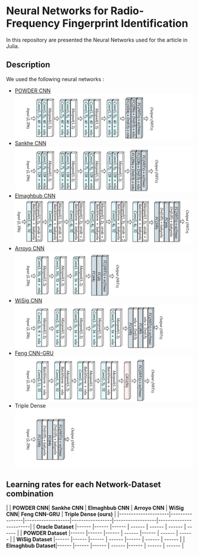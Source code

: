 # Neural Networks for Radio-Frequency Fingerprint Identification 

In this repository are presented the Neural Networks used for the article in Julia. 

## Description

We used the following neural networks :
- [POWDER CNN](https://ieeexplore.ieee.org/document/9348261)
![](Illustrations/POWDER.png)
- [Sankhe CNN](https://ieeexplore.ieee.org/document/8882379)
![](Illustrations/Sankhe.png)
- [Elmaghbub CNN](https://arxiv.org/abs/2308.04467) 
![](Illustrations/Elmaghbub.png)
- [Arroyo CNN](https://www.mdpi.com/1424-8220/22/6/2111)
![](Illustrations/Arroyo.png)
- [WiSig CNN](https://arxiv.org/abs/2112.15363)
![](Illustrations/wisig.png)
- [Feng CNN-GRU](https://ieeexplore.ieee.org/document/9851177) 
![](Illustrations/Feng.png)
- Triple Dense
![](Illustrations/TripleDense.png)

## Learning rates for each Network-Dataset combination

|                     | **POWDER CNN**| **Sankhe CNN** | **Elmaghbub CNN** | **Arroyo CNN** | **WiSig CNN**| **Feng CNN-GRU** | **Triple Dense (ours)** |
|---------------------|----------------|-------------------|-----------------|------------------|------------------------|
| **Oracle Dataset**  |------         |------            |------          | ------           | ------                 | ------                 | ------                 |
| **POWDER Dataset**  |------         |------            |------          | ------           |------                 | ------                 | ------                 |
| **WiSig Dataset**   |------        |------            |------          | ------           |------                 | ------                 | ------                 |
| **Elmaghbub Dataset**|------        |------            |------          | ------           |------                 | ------                 | ------                 |

